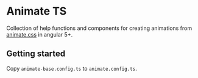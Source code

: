 # Animate TS

Collection of help functions and components for creating animations
from [animate.css](https://daneden.github.io/animate.css/) in angular 5+.

## Getting started

Copy `animate-base.config.ts` to `animate.config.ts`.

